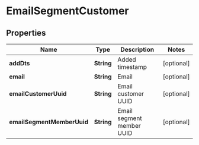

# EmailSegmentCustomer


## Properties

| Name | Type | Description | Notes |
|------------ | ------------- | ------------- | -------------|
|**addDts** | **String** | Added timestamp |  [optional] |
|**email** | **String** | Email |  [optional] |
|**emailCustomerUuid** | **String** | Email customer UUID |  [optional] |
|**emailSegmentMemberUuid** | **String** | Email segment member UUID |  [optional] |



